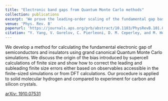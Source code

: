 ```yaml
---
title: "Electronic band gaps from Quantum Monte Carlo methods"
collection: publications
excerpt: 'We prove the leading-order scaling of the fundamental gap based on the asymptotic behavior of changes in the electronic structure factor S(k) in the long wavelength limit (k=0). We further directly calculate finite-size correction to leading and sub-leading orders using only S(k) at one system size.'
venue: 'Phys. Rev. B'
paperurl: 'https://journals.aps.org/prb/abstract/10.1103/PhysRevB.101.085115'
citation: "Y. Yang, V. Gorelov, C. Pierleoni, D. M. Ceperley, and M. Holzmann, &quot;Electronic band gaps from Quantum Monte Carlo methods, &quot; <i>Phys. Rev. B</i> <b>101</b>, 085115 (2020)."
---
```

We develop a method for calculating the fundamental electronic gap of semiconductors and insulators using grand canonical Quantum Monte Carlo simulations. We discuss the origin of the bias introduced by supercell calculations of finite size and show how to correct the leading and subleading finite size errors either based on observables accessible in the finite-sized simulations or from DFT calculations. Our procedure is applied to solid molecular hydrogen and compared to experiment for carbon and silicon crystals.

[arXiv: 1910.07531](https://arxiv.org/abs/1910.07531)